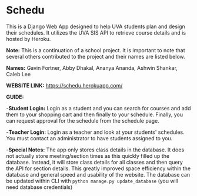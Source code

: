 # Schedu

This is a Django Web App designed to help UVA students plan and design their schedules. It utilizes the UVA SIS API to retrieve course details and is hosted by Heroku. 

__Note:__ This is a continuation of a school project. It is important to note that several others contributed to the project and their names are listed below.

__Names:__ Gavin Fortner, Abby Dhakal, Ananya Ananda, Ashwin Shankar, Caleb Lee

__WEBSITE LINK:__ https://schedu.herokuapp.com/

__GUIDE:__

-__Student Login:__ Login as a student and you can search for courses and add them to your shopping cart and then finally to your schedule. Finally, you can request approval for the schedule from the schedule page. 

-__Teacher Login:__ Login as a teacher and look at your students' schedules. You must contact an administrator to have students assigned to you. 

-__Special Notes:__ The app only stores class details in the database. It does not actually store meeting/section times as this quickly filled up the database. Instead, it will store class details for all classes and then query the API for section details. This greatly improved space efficiency within the database and general speed and usability of the website. The database can be updated within CLI with `python manage.py update_database` (you will need database credentials)


